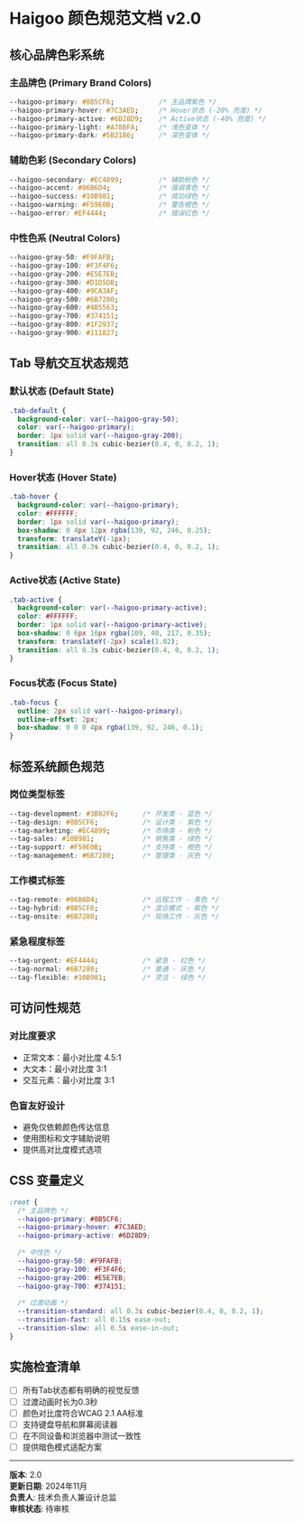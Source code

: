 # Haigoo 颜色规范文档 v2.0

## 核心品牌色彩系统

### 主品牌色 (Primary Brand Colors)
```css
--haigoo-primary: #8B5CF6;           /* 主品牌紫色 */
--haigoo-primary-hover: #7C3AED;     /* Hover状态 (-20% 亮度) */
--haigoo-primary-active: #6D28D9;    /* Active状态 (-40% 亮度) */
--haigoo-primary-light: #A78BFA;     /* 浅色变体 */
--haigoo-primary-dark: #5B21B6;      /* 深色变体 */
```

### 辅助色彩 (Secondary Colors)
```css
--haigoo-secondary: #EC4899;         /* 辅助粉色 */
--haigoo-accent: #06B6D4;            /* 强调青色 */
--haigoo-success: #10B981;           /* 成功绿色 */
--haigoo-warning: #F59E0B;           /* 警告橙色 */
--haigoo-error: #EF4444;             /* 错误红色 */
```

### 中性色系 (Neutral Colors)
```css
--haigoo-gray-50: #F9FAFB;
--haigoo-gray-100: #F3F4F6;
--haigoo-gray-200: #E5E7EB;
--haigoo-gray-300: #D1D5DB;
--haigoo-gray-400: #9CA3AF;
--haigoo-gray-500: #6B7280;
--haigoo-gray-600: #4B5563;
--haigoo-gray-700: #374151;
--haigoo-gray-800: #1F2937;
--haigoo-gray-900: #111827;
```

## Tab 导航交互状态规范

### 默认状态 (Default State)
```css
.tab-default {
  background-color: var(--haigoo-gray-50);
  color: var(--haigoo-primary);
  border: 1px solid var(--haigoo-gray-200);
  transition: all 0.3s cubic-bezier(0.4, 0, 0.2, 1);
}
```

### Hover状态 (Hover State)
```css
.tab-hover {
  background-color: var(--haigoo-primary);
  color: #FFFFFF;
  border: 1px solid var(--haigoo-primary);
  box-shadow: 0 4px 12px rgba(139, 92, 246, 0.25);
  transform: translateY(-1px);
  transition: all 0.3s cubic-bezier(0.4, 0, 0.2, 1);
}
```

### Active状态 (Active State)
```css
.tab-active {
  background-color: var(--haigoo-primary-active);
  color: #FFFFFF;
  border: 1px solid var(--haigoo-primary-active);
  box-shadow: 0 6px 16px rgba(109, 40, 217, 0.35);
  transform: translateY(-2px) scale(1.02);
  transition: all 0.3s cubic-bezier(0.4, 0, 0.2, 1);
}
```

### Focus状态 (Focus State)
```css
.tab-focus {
  outline: 2px solid var(--haigoo-primary);
  outline-offset: 2px;
  box-shadow: 0 0 0 4px rgba(139, 92, 246, 0.1);
}
```

## 标签系统颜色规范

### 岗位类型标签
```css
--tag-development: #3B82F6;      /* 开发类 - 蓝色 */
--tag-design: #8B5CF6;           /* 设计类 - 紫色 */
--tag-marketing: #EC4899;        /* 市场类 - 粉色 */
--tag-sales: #10B981;            /* 销售类 - 绿色 */
--tag-support: #F59E0B;          /* 支持类 - 橙色 */
--tag-management: #6B7280;       /* 管理类 - 灰色 */
```

### 工作模式标签
```css
--tag-remote: #06B6D4;           /* 远程工作 - 青色 */
--tag-hybrid: #8B5CF6;           /* 混合模式 - 紫色 */
--tag-onsite: #6B7280;           /* 现场工作 - 灰色 */
```

### 紧急程度标签
```css
--tag-urgent: #EF4444;           /* 紧急 - 红色 */
--tag-normal: #6B7280;           /* 普通 - 灰色 */
--tag-flexible: #10B981;         /* 灵活 - 绿色 */
```

## 可访问性规范

### 对比度要求
- 正常文本：最小对比度 4.5:1
- 大文本：最小对比度 3:1
- 交互元素：最小对比度 3:1

### 色盲友好设计
- 避免仅依赖颜色传达信息
- 使用图标和文字辅助说明
- 提供高对比度模式选项

## CSS 变量定义

```css
:root {
  /* 主品牌色 */
  --haigoo-primary: #8B5CF6;
  --haigoo-primary-hover: #7C3AED;
  --haigoo-primary-active: #6D28D9;
  
  /* 中性色 */
  --haigoo-gray-50: #F9FAFB;
  --haigoo-gray-100: #F3F4F6;
  --haigoo-gray-200: #E5E7EB;
  --haigoo-gray-700: #374151;
  
  /* 过渡动画 */
  --transition-standard: all 0.3s cubic-bezier(0.4, 0, 0.2, 1);
  --transition-fast: all 0.15s ease-out;
  --transition-slow: all 0.5s ease-in-out;
}
```

## 实施检查清单

- [ ] 所有Tab状态都有明确的视觉反馈
- [ ] 过渡动画时长为0.3秒
- [ ] 颜色对比度符合WCAG 2.1 AA标准
- [ ] 支持键盘导航和屏幕阅读器
- [ ] 在不同设备和浏览器中测试一致性
- [ ] 提供暗色模式适配方案

---

**版本**: 2.0  
**更新日期**: 2024年11月  
**负责人**: 技术负责人兼设计总监  
**审核状态**: 待审核